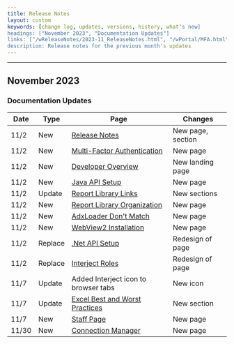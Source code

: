 ```yaml
---
title: Release Notes
layout: custom
keywords: [change log, updates, versions, history, what's new]
headings: ["November 2023", "Documentation Updates"]
links: ["/wReleaseNotes/2023-11_ReleaseNotes.html", "/wPortal/MFA.html", "/wApi/DeveloperMain.html", "/wApi/java-api-setup.html", "/wAbout/ReportLibraryLinks.html", "/wAbout/ReportLibraryOrganization.html", "/wTroubleshoot/AdxLoader.html", "/wTroubleshoot/WebView2.html", "/wApi/dot-net-api-setup.html", "/wPortal/INTERJECT-Roles.html", "/wGetStarted/Excel-Best-and-Worst-Practices.html", "/wPortal/StaffPage.html", "/wDeveloper/ConnectionManager.html"]
description: Release notes for the previous month's updates
---
```

* * *

## November 2023

### Documentation Updates

| Date | Type | Page | Changes |
|---|---|---|---|
| 11/2 | New | [Release Notes](/wReleaseNotes/2023-11_ReleaseNotes.html) | New page, section |
| 11/2 | New | [Multi-Factor Authentication](/wPortal/MFA.html) | New page |
| 11/2 | New | [Developer Overview](/wApi/DeveloperMain.html) | New landing page |
| 11/2 | New | [Java API Setup](/wApi/java-api-setup.html) | New page |
| 11/2 | Update | [Report Library Links](/wAbout/ReportLibraryLinks.html) | New sections |
| 11/2 | New | [Report Library Organization](/wAbout/ReportLibraryOrganization.html) | New page |
| 11/2 | New | [AdxLoader Don't Match](/wTroubleshoot/AdxLoader.html) | New page |
| 11/2 | New | [WebView2 Installation](/wTroubleshoot/WebView2.html) | New page |
| 11/2 | Replace | [.Net API Setup](/wApi/dot-net-api-setup.html) | Redesign of page |
| 11/2 | Replace | [Interject Roles](/wPortal/INTERJECT-Roles.html) | Redesign of page |
| 11/7 | Update | Added Interject icon to browser tabs | New icon |
| 11/7 | Update | [Excel Best and Worst Practices](/wGetStarted/Excel-Best-and-Worst-Practices.html) | New section |
| 11/7 | New | [Staff Page](/wPortal/StaffPage.html) | New page |
| 11/30 | New | [Connection Manager](/wDeveloper/ConnectionManager.html) | New page |
